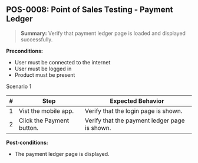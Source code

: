 ## **POS-0008:** Point of Sales Testing - Payment Ledger

> **Summary:** Verify that payment ledger page is loaded and displayed successfully. <br>

**Preconditions:**

- User must be connected to the internet
- User must be logged in
- Product must be present

Scenario 1

| \#  | Step                      | Expected Behavior                             |
| --- | ------------------------- | --------------------------------------------- |
| 1   | Vist the mobile app.      | Verify that the login page is shown.          |
| 2   | Click the Payment button. | Verify that the payment ledger page is shown. |

**Post-conditions:**

- The payment ledger page is displayed.
